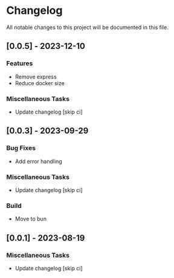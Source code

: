 # Changelog

All notable changes to this project will be documented in this file.

## [0.0.5] - 2023-12-10

### Features

- Remove express
- Reduce docker size

### Miscellaneous Tasks

- Update changelog [skip ci]

## [0.0.3] - 2023-09-29

### Bug Fixes

- Add error handling

### Miscellaneous Tasks

- Update changelog [skip ci]

### Build

- Move to bun

## [0.0.1] - 2023-08-19

### Miscellaneous Tasks

- Update changelog [skip ci]

<!-- generated by git-cliff -->
